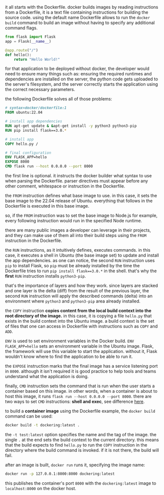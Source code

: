 it all starts with the Dockerfile. docker builds images by reading instructions from a Dockerfile, it is a text file containing instructions for building the source code. using the default name Dockerfile allows to run the `docker build` command to build an image without having to specify any additional command flags.

```python
from flask import Flask
app = Flask(__name__)

@app.route("/")
def hello():
	return "Hello World!"
```

for that application to be deployed without docker, the developer would need to ensure many things such as: ensuring the required runtimes and dependencies are installed on the server, the python code gets uploaded to the server's filesystem, and the server correctly starts the application using the correct necessary parameters.

the following Dockerfile solves all of those problems:

```Dockerfile
# syntax=docker/dockerfile:1
FROM ubuntu:22.04

# install app dependencies
RUN apt-get update & &apt-get install -y python3 python3-pip
RUN pip install flask==3.0.*

# install app
COPY hello.py /

# final configuration
ENV FLASK_APP=hello
EXPOSE 8000
CMD flask run --host 0.0.0.0 --port 8000
```

the first line is optional. it instructs the docker builder what syntax to use when parsing the Dockerfile. parser directives must appear before any other comment, whitespace or instruction in the Dockerfile.

the `FROM` instruction defines what base image to use. in this case, it sets the base image to the 22.04 release of Ubuntu. everything that follows in the Dockerfile is executed in this base image.

so, if the `FROM` instruction was to set the base image to Node.js for example, every following instruction would run in the specified Node runtime.

there are many public images a developer can leverage in their projects, and they can make use of them all into their build steps using the `FROM` instruction in the Dockerfile.

the `RUN` instructions, as it intuitively defines, executes commands. in this case, it executes a shell in Ubuntu (the base image set) to update and install the app dependencies. as one can notice, the second `RUN` instruction uses `pip` to install Flask, so `pip` must be already installed by the time the Dockerfile tries to run `pip install flask==3.0.*` in the shell. that's why the **first** `RUN` instruction installs `python3-pip`.

that's the importance of layers and how they work. since layers are stacked and one layer is the delta (diff) from the result of the previous layer, the second `RUN` instruction will apply the described commands (delta) into an environment where `python3` and `python3-pip` area already installed.

the `COPY` instruction **copies content from the local build context into the root directory of the image.** in this case, it is copying a file `hello.py` that exists in the build context  into the Ubuntu image. a build context is the set of files that one can access in Dockerfile with instructions such as `COPY` and `ADD`.

`ENV` is used to set environment variables in the Docker build. `ENV FLASK_APP=hello` sets an environment variable in the Ubuntu image. Flask, the framework will use this variable to start the application. without it, Flask wouldn't know where to find the application to be able to run it.

the `EXPOSE` instruction marks that the final image has a service listening port in `8000`. although it isn't required it is good practice to help tools and teams understand what the application is doing.

finally, `CMD` instruction sets the command that is run when the user starts a container based on this image. in other words, when a container is about to host this image, it runs `flask run --host 0.0.0.0 --port 8000`. there are two ways to set `CMD` instructions: **shell and exec**, see difference [here](https://docs.docker.com/reference/dockerfile/#shell-and-exec-form).

to build a **container image** using the Dockerfile example, the `docker build` command can be used:

``` bash
docker build -t dockering:latest .
```

the `-t test:latest` option specifies the name and the tag of the image. the single `.` at the end sets the build context to the current directory. this means that the build expects to find `hello.py` to run the `COPY` instruction in the directory where the build command is invoked. if it is not there, the build will fail.

after an image is built, `docker run` runs it, specifying the image name:

``` bash
docker run -p 127.0.0.1:8000:8000 dockering:latest
```

this publishes the container's port `8000` with the `dockering:latest` image to `localhost:8000` on the docker host.
